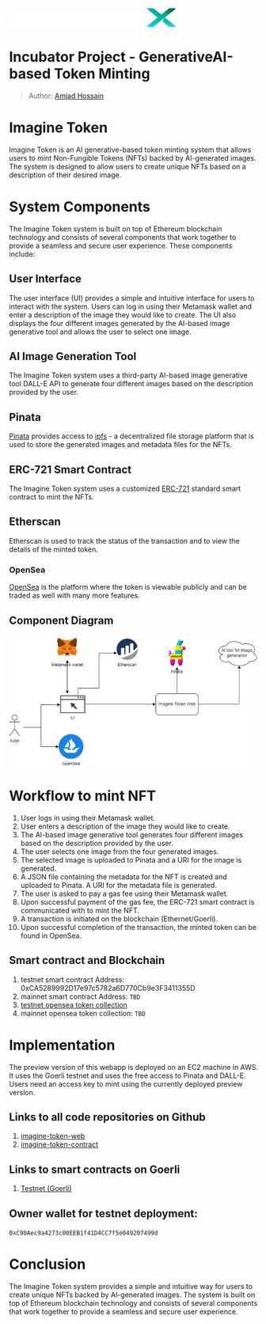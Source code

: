 ![LiquidXLogo.png](./img/LiquidXLogo.png)

# Incubator Project - GenerativeAI-based Token Minting

> Author: [Amjad Hossain](https://www.linkedin.com/in/md-amjad-hossain-rahat/)

# Imagine Token
Imagine Token is an AI generative-based token minting system that allows users to mint Non-Fungible Tokens (NFTs) backed by AI-generated images. The system is designed to allow users to create unique NFTs based on a description of their desired image.

# System Components

The Imagine Token system is built on top of Ethereum blockchain technology and consists of several components that work together to provide a seamless and secure user experience. These components include:

## User Interface
The user interface (UI) provides a simple and intuitive interface for users to interact with the system. Users can log in using their Metamask wallet and enter a description of the image they would like to create. The UI also displays the four different images generated by the AI-based image generative tool and allows the user to select one image.

## AI Image Generation Tool
The Imagine Token system uses a third-party AI-based image generative tool DALL-E API to generate four different images based on the description provided by the user.

## Pinata
[Pinata](https://www.pinata.cloud/) provides access to [ipfs](https://docs.ipfs.tech/concepts/what-is-ipfs/) - a decentralized file storage platform that is used to store the generated images and metadata files for the NFTs.

## ERC-721 Smart Contract
The Imagine Token system uses a customized [ERC-721](https://eips.ethereum.org/EIPS/eip-721) standard smart contract to mint the NFTs.

## Etherscan
Etherscan is used to track the status of the transaction and to view the details of the minted token.

### OpenSea
[OpenSea](https://opensea.io/) is the platform where the token is viewable publicly and can be traded as well with many more features.

## Component Diagram
![component-diagram](./img/imagine_token.component-diagram.png)

# Workflow to mint NFT
1. User logs in using their Metamask wallet.
2. User enters a description of the image they would like to create.
3. The AI-based image generative tool generates four different images based on the description provided by the user.
4. The user selects one image from the four generated images.
5. The selected image is uploaded to Pinata and a URI for the image is generated.
6. A JSON file containing the metadata for the NFT is created and uploaded to Pinata. A URI for the metadata file is generated.
7. The user is asked to pay a gas fee using their Metamask wallet.
8. Upon successful payment of the gas fee, the ERC-721 smart contract is communicated with to mint the NFT.
9. A transaction is initiated on the blockchain (Ethernet/Goerli).
10. Upon successful completion of the transaction, the minted token can be found in OpenSea.

## Smart contract and Blockchain
1. testnet smart contract  Address: 0xCA5289992D17e97c5782a6D770Cb9e3F3411355D
2. mainnet smart contract  Address: `TBD`
3. [testnet opensea token collection](https://testnets.opensea.io/collection/imagine-token)
4. mainnet opensea token collection: `TBD`

# Implementation
The preview version of this webapp is deployed on an EC2 machine in AWS.  It uses the Goerli testnet and uses the free access to Pinata and DALL-E. Users need an access key to mint using the currently deployed preview version. 

## Links to all code repositories on Github
1. [imagine-token-web](https://github.com/LiquidX-Studio/imagine-token-web)
2. [imagine-token-contract](https://github.com/LiquidX-Studio/imagine-token-contract)

## Links to smart contracts on Goerli
1. [Testnet (Goerli)](https://goerli.etherscan.io/address/0xCA5289992D17e97c5782a6D770Cb9e3F3411355D#code)

## Owner wallet for testnet deployment:
`0xC90Aec9a4273c00EEB1f41D4CC7f5e049207499d`

# Conclusion
The Imagine Token system provides a simple and intuitive way for users to create unique NFTs backed by AI-generated images. The system is built on top of Ethereum blockchain technology and consists of several components that work together to provide a seamless and secure user experience.


